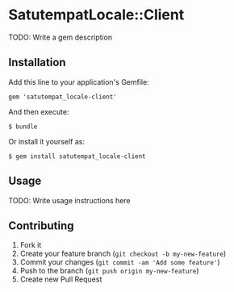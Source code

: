 # SatutempatLocale::Client

TODO: Write a gem description

## Installation

Add this line to your application's Gemfile:

    gem 'satutempat_locale-client'

And then execute:

    $ bundle

Or install it yourself as:

    $ gem install satutempat_locale-client

## Usage

TODO: Write usage instructions here

## Contributing

1. Fork it
2. Create your feature branch (`git checkout -b my-new-feature`)
3. Commit your changes (`git commit -am 'Add some feature'`)
4. Push to the branch (`git push origin my-new-feature`)
5. Create new Pull Request
